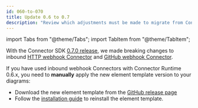 ```yaml
---
id: 060-to-070
title: Update 0.6 to 0.7
description: "Review which adjustments must be made to migrate from Connector SDK 0.6.x to 0.7.0."
---
```


import Tabs from "@theme/Tabs";
import TabItem from "@theme/TabItem";

With the Connector SDK [0.7.0 release](https://github.com/camunda/connector-sdk/releases/tag/0.7.0), we made breaking changes to inbound
[HTTP webhook Connector](../../../../components/connectors/out-of-the-box-connectors/http-webhook)
and [GitHub webhook Connector](../../../../components/connectors/out-of-the-box-connectors/github-webhook).

If you have used inbound webhook Connectors with Connector Runtime 0.6.x, you need to **manually**
apply the new element template version to your diagrams:

- Download the new element template from the [GitHub release page](https://github.com/camunda/connectors-bundle/releases/tag/0.17.0)
- Follow the [installation guide](../../../../components/modeler/desktop-modeler/element-templates/configuring-templates) to reinstall the element template.
